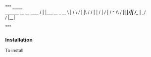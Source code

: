"""
                        _____        
_______ __ __  ____    /  |  |___  __
\_  __ \  |  \/    \  /   |  |\  \/ /
 |  | \/  |  /   |  \/    ^   /\   / 
 |__|  |____/|___|  /\____   |  \_/  
                  \/      |__|       

"""

### Installation 

To install 

